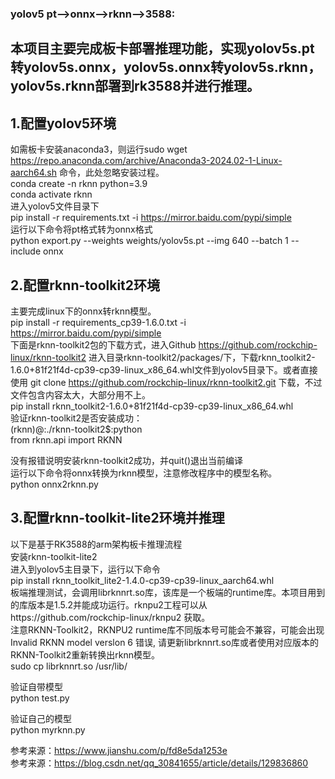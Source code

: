 ### yolov5    pt-->onnx-->rknn-->3588:<br>
## 本项目主要完成板卡部署推理功能，实现yolov5s.pt转yolov5s.onnx，yolov5s.onnx转yolov5s.rknn，yolov5s.rknn部署到rk3588并进行推理。<br>
## 1.配置yolov5环境<br>
如需板卡安装anaconda3，则运行sudo wget https://repo.anaconda.com/archive/Anaconda3-2024.02-1-Linux-aarch64.sh 命令，此处忽略安装过程。<br>
conda create -n rknn python=3.9<br>
conda activate rknn<br>
进入yolov5文件目录下<br>
pip install -r requirements.txt -i https://mirror.baidu.com/pypi/simple<br>
运行以下命令将pt格式转为onnx格式<br>
python export.py --weights weights/yolov5s.pt --img 640 --batch 1 --include onnx<br>

## 2.配置rknn-toolkit2环境<br>
主要完成linux下的onnx转rknn模型。 <br>
pip install -r requirements_cp39-1.6.0.txt -i https://mirror.baidu.com/pypi/simple<br>
下面是rknn-toolkit2包的下载方式，进入Github https://github.com/rockchip-linux/rknn-toolkit2 进入目录rknn-toolkit2/packages/下，下载rknn_toolkit2-1.6.0+81f21f4d-cp39-cp39-linux_x86_64.whl文件到yolov5目录下。或者直接使用 git clone https://github.com/rockchip-linux/rknn-toolkit2.git 下载，不过文件包含内容太大，大部分用不上。<br>
pip install rknn_toolkit2-1.6.0+81f21f4d-cp39-cp39-linux_x86_64.whl<br>
验证rknn-toolkit2是否安装成功：<br>
(rknn)@:./rknn-toolkit2$:python<br>
from rknn.api import RKNN<br>

没有报错说明安装rknn-toolkit2成功，并quit()退出当前编译<br>
运行以下命令将onnx转换为rknn模型，注意修改程序中的模型名称。<br>
python onnx2rknn.py<br>

## 3.配置rknn-toolkit-lite2环境并推理<br>
以下是基于RK3588的arm架构板卡推理流程<br>
安装rknn-toolkit-lite2<br>
进入到yolov5主目录下，运行以下命令<br>
pip install rknn_toolkit_lite2-1.4.0-cp39-cp39-linux_aarch64.whl<br>
板端推理测试，会调用librknnrt.so库，该库是一个板端的runtime库。本项目用到的库版本是1.5.2并能成功运行。rknpu2工程可以从https://github.com/rockchip-linux/rknpu2 获取。<br>
注意RKNN-Toolkit2，RKNPU2 runtime库不同版本号可能会不兼容，可能会出现 Invalid RKNN model verslon 6 错误, 请更新librknnrt.so库或者使用对应版本的RKNN-Toolkit2重新转换出rknn模型。<br>
sudo cp librknnrt.so /usr/lib/<br>

验证自带模型<br>
python test.py<br>

验证自己的模型<br>
python myrknn.py<br>

参考来源：https://www.jianshu.com/p/fd8e5da1253e<br>
参考来源：https://blog.csdn.net/qq_30841655/article/details/129836860<br>
